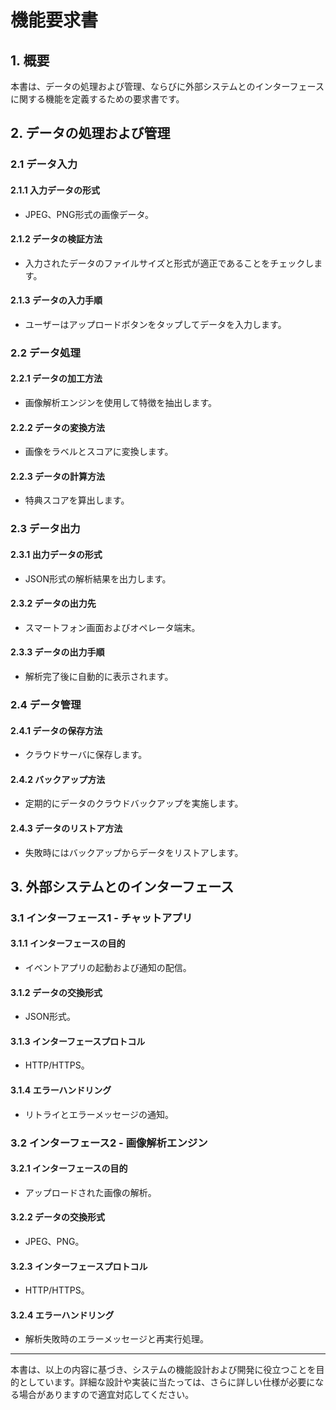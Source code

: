 # 機能要求書

## 1. 概要
本書は、データの処理および管理、ならびに外部システムとのインターフェースに関する機能を定義するための要求書です。

## 2. データの処理および管理

### 2.1 データ入力
#### 2.1.1 入力データの形式
- JPEG、PNG形式の画像データ。

#### 2.1.2 データの検証方法
- 入力されたデータのファイルサイズと形式が適正であることをチェックします。

#### 2.1.3 データの入力手順
- ユーザーはアップロードボタンをタップしてデータを入力します。

### 2.2 データ処理
#### 2.2.1 データの加工方法
- 画像解析エンジンを使用して特徴を抽出します。

#### 2.2.2 データの変換方法
- 画像をラベルとスコアに変換します。

#### 2.2.3 データの計算方法
- 特典スコアを算出します。

### 2.3 データ出力
#### 2.3.1 出力データの形式
- JSON形式の解析結果を出力します。

#### 2.3.2 データの出力先
- スマートフォン画面およびオペレータ端末。

#### 2.3.3 データの出力手順
- 解析完了後に自動的に表示されます。

### 2.4 データ管理
#### 2.4.1 データの保存方法
- クラウドサーバに保存します。

#### 2.4.2 バックアップ方法
- 定期的にデータのクラウドバックアップを実施します。

#### 2.4.3 データのリストア方法
- 失敗時にはバックアップからデータをリストアします。

## 3. 外部システムとのインターフェース

### 3.1 インターフェース1 - チャットアプリ
#### 3.1.1 インターフェースの目的
- イベントアプリの起動および通知の配信。

#### 3.1.2 データの交換形式
- JSON形式。

#### 3.1.3 インターフェースプロトコル
- HTTP/HTTPS。

#### 3.1.4 エラーハンドリング
- リトライとエラーメッセージの通知。

### 3.2 インターフェース2 - 画像解析エンジン
#### 3.2.1 インターフェースの目的
- アップロードされた画像の解析。

#### 3.2.2 データの交換形式
- JPEG、PNG。

#### 3.2.3 インターフェースプロトコル
- HTTP/HTTPS。

#### 3.2.4 エラーハンドリング
- 解析失敗時のエラーメッセージと再実行処理。

---

本書は、以上の内容に基づき、システムの機能設計および開発に役立つことを目的としています。詳細な設計や実装に当たっては、さらに詳しい仕様が必要になる場合がありますので適宜対応してください。